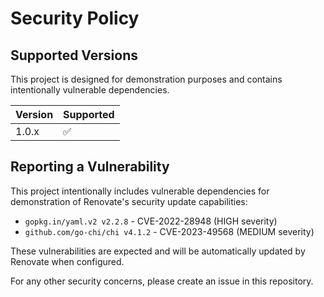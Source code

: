 # Security Policy

## Supported Versions

This project is designed for demonstration purposes and contains intentionally vulnerable dependencies.

| Version | Supported          |
| ------- | ------------------ |
| 1.0.x   | :white_check_mark: |

## Reporting a Vulnerability

This project intentionally includes vulnerable dependencies for demonstration of Renovate's security update capabilities:

- `gopkg.in/yaml.v2 v2.2.8` - CVE-2022-28948 (HIGH severity)
- `github.com/go-chi/chi v4.1.2` - CVE-2023-49568 (MEDIUM severity)

These vulnerabilities are expected and will be automatically updated by Renovate when configured.

For any other security concerns, please create an issue in this repository.